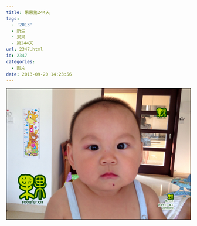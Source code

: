 ```yaml
---
title: 果果第244天
tags:
  - '2013'
  - 新生
  - 果果
  - 第244天
url: 2347.html
id: 2347
categories:
  - 图片
date: 2013-09-20 14:23:56
---
```


[![](/images/uploads/2013/11/果果第244天.jpg "果果第244天")](/images/uploads/2013/11/果果第244天.jpg)